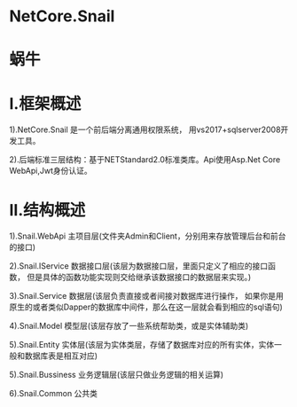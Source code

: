# NetCore.Snail
# 蜗牛
# I.框架概述
 1).NetCore.Snail 是一个前后端分离通用权限系统， 用vs2017+sqlserver2008开发工具。
 
 2).后端标准三层结构：基于NETStandard2.0标准类库。Api使用Asp.Net Core WebApi,Jwt身份认证。

# II.结构概述
 1).Snail.WebApi    主项目层(文件夹Admin和Client，分别用来存放管理后台和前台的接口)
 
 2).Snail.IService  数据接口层(该层为数据接口层，里面只定义了相应的接口函数，
 但是具体的函数功能实现则交给继承该数据接口的数据层来实现。)
 
 3).Snail.Service   数据层(该层负责直接或者间接对数据库进行操作，
 如果你是用原生的或者类似Dapper的数据库中间件，那么在这一层就会看到相应的sql语句)
 
 4).Snail.Model     模型层(该层存放了一些系统帮助类，或是实体辅助类)
 
 5).Snail.Entity    实体层(该层为实体类层，存储了数据库对应的所有实体，实体一般和数据库表是相互对应)
 
 5).Snail.Bussiness 业务逻辑层(该层只做业务逻辑的相关运算)
 
 6).Snail.Common    公共类
